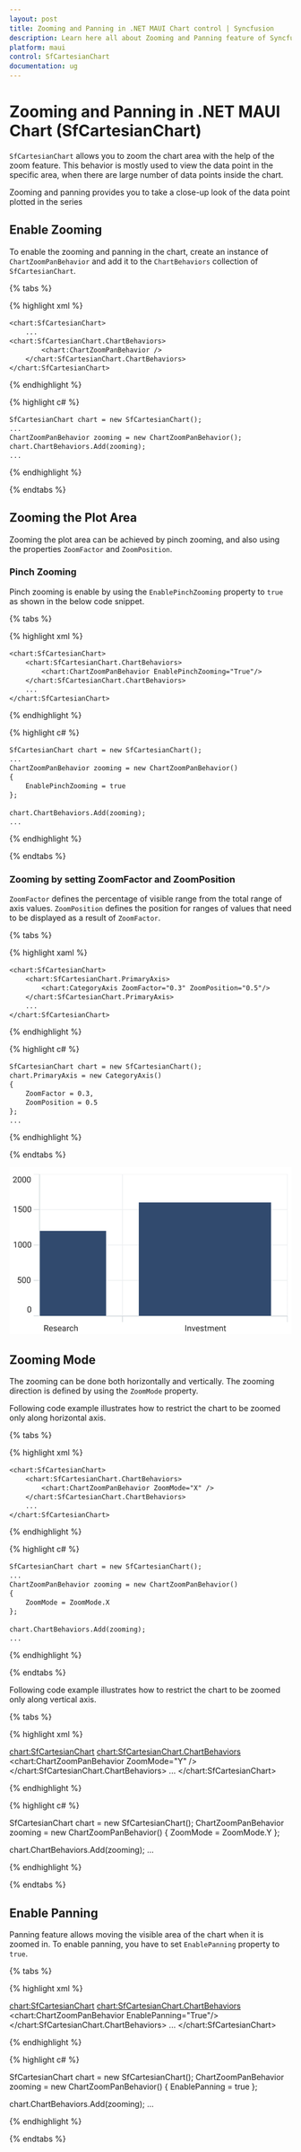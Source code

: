```yaml
---
layout: post
title: Zooming and Panning in .NET MAUI Chart control | Syncfusion
description: Learn here all about Zooming and Panning feature of Syncfusion .NET MAUI Chart(SfCartesianChart) control.
platform: maui
control: SfCartesianChart
documentation: ug
---
```


# Zooming and Panning in .NET MAUI Chart (SfCartesianChart)

`SfCartesianChart` allows you to zoom the chart area with the help of the zoom feature. This behavior is mostly used to view the data point in the specific area, when there are large number of data points inside the chart.

Zooming and panning provides you to take a close-up look of the data point plotted in the series

## Enable Zooming

To enable the zooming and panning in the chart, create an instance of `ChartZoomPanBehavior` and add it to the `ChartBehaviors` collection of `SfCartesianChart`.

{% tabs %}

{% highlight xml %}

    <chart:SfCartesianChart>
        ...
    <chart:SfCartesianChart.ChartBehaviors>
            <chart:ChartZoomPanBehavior />
        </chart:SfCartesianChart.ChartBehaviors>
    </chart:SfCartesianChart>

{% endhighlight %}

{% highlight c# %}

    SfCartesianChart chart = new SfCartesianChart();
    ...
    ChartZoomPanBehavior zooming = new ChartZoomPanBehavior();
    chart.ChartBehaviors.Add(zooming);
    ...

{% endhighlight %}

{% endtabs %}

## Zooming the Plot Area

Zooming the plot area can be achieved by pinch zooming, and also using the properties `ZoomFactor` and `ZoomPosition`.

### Pinch Zooming

Pinch zooming is enable by using the `EnablePinchZooming` property to `true` as shown in the below code snippet.

{% tabs %}

{% highlight xml %}

    <chart:SfCartesianChart>
        <chart:SfCartesianChart.ChartBehaviors>
            <chart:ChartZoomPanBehavior EnablePinchZooming="True"/>
        </chart:SfCartesianChart.ChartBehaviors>
        ...
    </chart:SfCartesianChart>

{% endhighlight %}

{% highlight c# %}

    SfCartesianChart chart = new SfCartesianChart();
    ...
    ChartZoomPanBehavior zooming = new ChartZoomPanBehavior()
    {
        EnablePinchZooming = true
    };

    chart.ChartBehaviors.Add(zooming);
    ...

{% endhighlight %}

{% endtabs %}

### Zooming by setting ZoomFactor and ZoomPosition

`ZoomFactor` defines the percentage of visible range from the total range of axis values. `ZoomPosition` defines the position for ranges of values that need to be displayed as a result of `ZoomFactor`. 

{% tabs %}

{% highlight xaml %}

    <chart:SfCartesianChart>
        <chart:SfCartesianChart.PrimaryAxis>
            <chart:CategoryAxis ZoomFactor="0.3" ZoomPosition="0.5"/>
        </chart:SfCartesianChart.PrimaryAxis>
        ...
    </chart:SfCartesianChart>

{% endhighlight %}

{% highlight c# %}

    SfCartesianChart chart = new SfCartesianChart();
    chart.PrimaryAxis = new CategoryAxis()
    {
        ZoomFactor = 0.3,
        ZoomPosition = 0.5
    };
    ...

{% endhighlight %}

{% endtabs %}

![Zooming support in MAUI Chart](Zooming-and-panning_images/maui_cartesian_chart_zooming.png)

## Zooming Mode

The zooming can be done both horizontally and vertically. The zooming direction is defined by using the `ZoomMode` property.

Following code example illustrates how to restrict the chart to be zoomed only along horizontal axis.

{% tabs %}

{% highlight xml %}

    <chart:SfCartesianChart>
        <chart:SfCartesianChart.ChartBehaviors>
            <chart:ChartZoomPanBehavior ZoomMode="X" />
        </chart:SfCartesianChart.ChartBehaviors>
        ...
    </chart:SfCartesianChart>

{% endhighlight %}

{% highlight c# %}

    SfCartesianChart chart = new SfCartesianChart();
    ...
    ChartZoomPanBehavior zooming = new ChartZoomPanBehavior()
    {
        ZoomMode = ZoomMode.X
    };

    chart.ChartBehaviors.Add(zooming);
    ...

{% endhighlight %}

{% endtabs %}

Following code example illustrates how to restrict the chart to be zoomed only along vertical axis.

{% tabs %}

{% highlight xml %}

<chart:SfCartesianChart>
    <chart:SfCartesianChart.ChartBehaviors>
        <chart:ChartZoomPanBehavior ZoomMode="Y" />
    </chart:SfCartesianChart.ChartBehaviors>
    ...
</chart:SfCartesianChart>

{% endhighlight %}

{% highlight c# %}

SfCartesianChart chart = new SfCartesianChart();
ChartZoomPanBehavior zooming = new ChartZoomPanBehavior()
{
    ZoomMode = ZoomMode.Y
};

chart.ChartBehaviors.Add(zooming);
...

{% endhighlight %}

{% endtabs %}

## Enable Panning

Panning feature allows moving the visible area of the chart when it is zoomed in. To enable panning, you have to set `EnablePanning` property to `true`.

{% tabs %}

{% highlight xml %}

<chart:SfCartesianChart>
    <chart:SfCartesianChart.ChartBehaviors>
        <chart:ChartZoomPanBehavior EnablePanning="True"/>
    </chart:SfCartesianChart.ChartBehaviors>
    ...
</chart:SfCartesianChart>

{% endhighlight %}

{% highlight c# %}

SfCartesianChart chart = new SfCartesianChart();
ChartZoomPanBehavior zooming = new ChartZoomPanBehavior()
{
    EnablePanning = true
};

chart.ChartBehaviors.Add(zooming);
...

{% endhighlight %}

{% endtabs %}